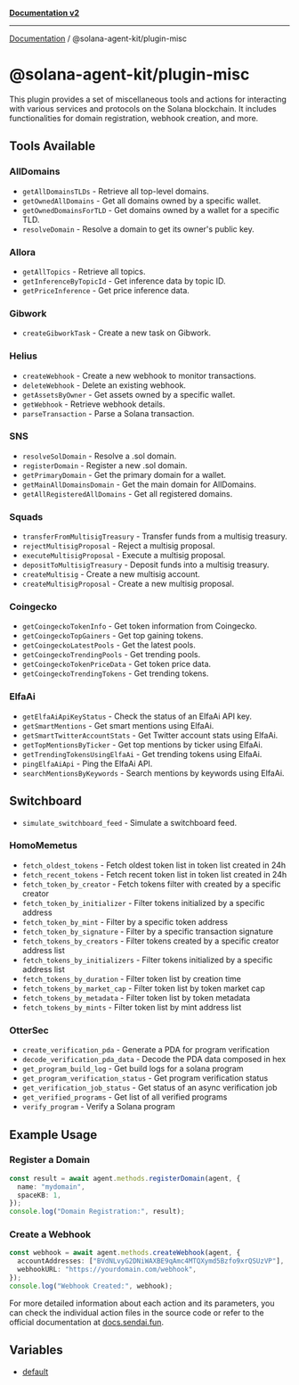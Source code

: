 [**Documentation v2**](../../README.md)

***

[Documentation](../../README.md) / @solana-agent-kit/plugin-misc

# @solana-agent-kit/plugin-misc

This plugin provides a set of miscellaneous tools and actions for interacting with various services and protocols on the Solana blockchain. It includes functionalities for domain registration, webhook creation, and more.

## Tools Available

### AllDomains
- `getAllDomainsTLDs` - Retrieve all top-level domains.
- `getOwnedAllDomains` - Get all domains owned by a specific wallet.
- `getOwnedDomainsForTLD` - Get domains owned by a wallet for a specific TLD.
- `resolveDomain` - Resolve a domain to get its owner's public key.

### Allora
- `getAllTopics` - Retrieve all topics.
- `getInferenceByTopicId` - Get inference data by topic ID.
- `getPriceInference` - Get price inference data.

### Gibwork
- `createGibworkTask` - Create a new task on Gibwork.

### Helius
- `createWebhook` - Create a new webhook to monitor transactions.
- `deleteWebhook` - Delete an existing webhook.
- `getAssetsByOwner` - Get assets owned by a specific wallet.
- `getWebhook` - Retrieve webhook details.
- `parseTransaction` - Parse a Solana transaction.

### SNS
- `resolveSolDomain` - Resolve a .sol domain.
- `registerDomain` - Register a new .sol domain.
- `getPrimaryDomain` - Get the primary domain for a wallet.
- `getMainAllDomainsDomain` - Get the main domain for AllDomains.
- `getAllRegisteredAllDomains` - Get all registered domains.

### Squads
- `transferFromMultisigTreasury` - Transfer funds from a multisig treasury.
- `rejectMultisigProposal` - Reject a multisig proposal.
- `executeMultisigProposal` - Execute a multisig proposal.
- `depositToMultisigTreasury` - Deposit funds into a multisig treasury.
- `createMultisig` - Create a new multisig account.
- `createMultisigProposal` - Create a new multisig proposal.

### Coingecko
- `getCoingeckoTokenInfo` - Get token information from Coingecko.
- `getCoingeckoTopGainers` - Get top gaining tokens.
- `getCoingeckoLatestPools` - Get the latest pools.
- `getCoingeckoTrendingPools` - Get trending pools.
- `getCoingeckoTokenPriceData` - Get token price data.
- `getCoingeckoTrendingTokens` - Get trending tokens.

### ElfaAi
- `getElfaAiApiKeyStatus` - Check the status of an ElfaAi API key.
- `getSmartMentions` - Get smart mentions using ElfaAi.
- `getSmartTwitterAccountStats` - Get Twitter account stats using ElfaAi.
- `getTopMentionsByTicker` - Get top mentions by ticker using ElfaAi.
- `getTrendingTokensUsingElfaAi` - Get trending tokens using ElfaAi.
- `pingElfaAiApi` - Ping the ElfaAi API.
- `searchMentionsByKeywords` - Search mentions by keywords using ElfaAi.

## Switchboard
- `simulate_switchboard_feed` - Simulate a switchboard feed.

### HomoMemetus
- `fetch_oldest_tokens` - Fetch oldest token list in token list created in 24h
- `fetch_recent_tokens` - Fetch recent token list in token list created in 24h
- `fetch_token_by_creator` - Fetch tokens filter with created by a specific creator
- `fetch_token_by_initializer` - Filter tokens initialized by a specific address
- `fetch_token_by_mint` - Filter by a specific token address
- `fetch_token_by_signature` - Filter by a specific transaction signature
- `fetch_tokens_by_creators` - Filter tokens created by a specific creator address list
- `fetch_tokens_by_initializers` - Filter tokens initialized by a specific address list
- `fetch_tokens_by_duration` - Filter token list by creation time
- `fetch_tokens_by_market_cap` - Filter token list by token market cap
- `fetch_tokens_by_metadata` - Filter token list by token metadata
- `fetch_tokens_by_mints` - Filter token list by mint address list

### OtterSec
- `create_verification_pda` - Generate a PDA for program verification
- `decode_verification_pda_data` - Decode the PDA data composed in hex
- `get_program_build_log` - Get build logs for a solana program 
- `get_program_verification_status` - Get program verification status
- `get_verification_job_status` - Get status of an async verification job
- `get_verified_programs` - Get list of all verified programs
- `verify_program` - Verify a Solana program

## Example Usage

### Register a Domain
```typescript
const result = await agent.methods.registerDomain(agent, {
  name: "mydomain",
  spaceKB: 1,
});
console.log("Domain Registration:", result);
```

### Create a Webhook
```typescript
const webhook = await agent.methods.createWebhook(agent, {
  accountAddresses: ["BVdNLvyG2DNiWAXBE9qAmc4MTQXymd5Bzfo9xrQSUzVP"],
  webhookURL: "https://yourdomain.com/webhook",
});
console.log("Webhook Created:", webhook);
```

For more detailed information about each action and its parameters, you can check the individual action files in the source code or refer to the official documentation at [docs.sendai.fun](https://docs.sendai.fun).

## Variables

- [default](variables/default.md)

